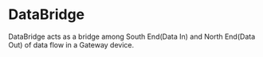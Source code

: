 # DataBridge
DataBridge acts as a bridge among South End(Data In)  and North End(Data Out) of data flow in a Gateway device. 

